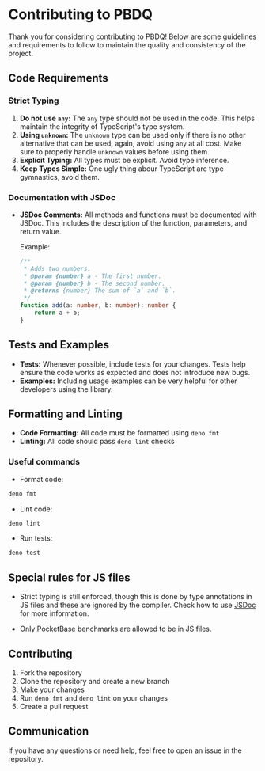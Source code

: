 # Contributing to PBDQ

Thank you for considering contributing to PBDQ! Below are some guidelines and
requirements to follow to maintain the quality and consistency of the project.

## Code Requirements

### Strict Typing

1. **Do not use `any`:** The `any` type should not be used in the code. This
   helps maintain the integrity of TypeScript's type system.
2. **Using `unknown`:** The `unknown` type can be used only if there is no other
   alternative that can be used, again, avoid using `any` at all cost. Make sure
   to properly handle `unknown` values before using them.
3. **Explicit Typing:** All types must be explicit. Avoid type inference.
4. **Keep Types Simple:** One ugly thing abour TypeScript are type gymnastics,
   avoid them.

### Documentation with JSDoc

- **JSDoc Comments:** All methods and functions must be documented with JSDoc.
  This includes the description of the function, parameters, and return value.

  Example:
  ```typescript
  /**
   * Adds two numbers.
   * @param {number} a - The first number.
   * @param {number} b - The second number.
   * @returns {number} The sum of `a` and `b`.
   */
  function add(a: number, b: number): number {
      return a + b;
  }
  ```

## Tests and Examples

- **Tests:** Whenever possible, include tests for your changes. Tests help
  ensure the code works as expected and does not introduce new bugs.
- **Examples:** Including usage examples can be very helpful for other
  developers using the library.

## Formatting and Linting

- **Code Formatting:** All code must be formatted using `deno fmt`
- **Linting:** All code should pass `deno lint` checks

### Useful commands

- Format code:

```bash
deno fmt
```

- Lint code:

```bash
deno lint
```

- Run tests:

```bash
deno test
```

## Special rules for JS files

- Strict typing is still enforced, though this is done by type annotations in JS
  files and these are ignored by the compiler. Check how to use
  [JSDoc](https://jsdoc.app) for more information.

- Only PocketBase benchmarks are allowed to be in JS files.

## Contributing

1. Fork the repository
2. Clone the repository and create a new branch
3. Make your changes
4. Run `deno fmt` and `deno lint` on your changes
5. Create a pull request

## Communication

If you have any questions or need help, feel free to open an issue in the
repository.
